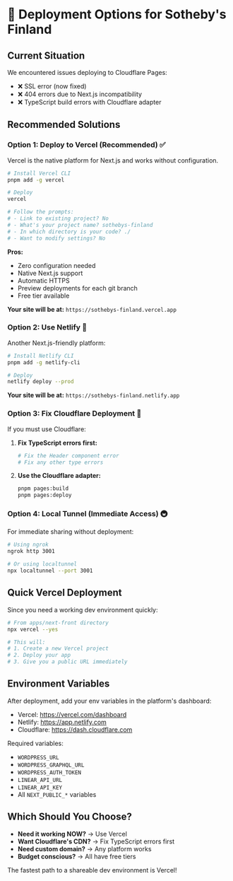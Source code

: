 # 🚀 Deployment Options for Sotheby's Finland

## Current Situation

We encountered issues deploying to Cloudflare Pages:
- ❌ SSL error (now fixed)
- ❌ 404 errors due to Next.js incompatibility
- ❌ TypeScript build errors with Cloudflare adapter

## Recommended Solutions

### Option 1: Deploy to Vercel (Recommended) ✅

Vercel is the native platform for Next.js and works without configuration.

```bash
# Install Vercel CLI
pnpm add -g vercel

# Deploy
vercel

# Follow the prompts:
# - Link to existing project? No
# - What's your project name? sothebys-finland
# - In which directory is your code? ./
# - Want to modify settings? No
```

**Pros:**
- Zero configuration needed
- Native Next.js support
- Automatic HTTPS
- Preview deployments for each git branch
- Free tier available

**Your site will be at:** `https://sothebys-finland.vercel.app`

### Option 2: Use Netlify 🔷

Another Next.js-friendly platform:

```bash
# Install Netlify CLI
pnpm add -g netlify-cli

# Deploy
netlify deploy --prod
```

**Your site will be at:** `https://sothebys-finland.netlify.app`

### Option 3: Fix Cloudflare Deployment 🔧

If you must use Cloudflare:

1. **Fix TypeScript errors first:**
   ```bash
   # Fix the Header component error
   # Fix any other type errors
   ```

2. **Use the Cloudflare adapter:**
   ```bash
   pnpm pages:build
   pnpm pages:deploy
   ```

### Option 4: Local Tunnel (Immediate Access) 🚇

For immediate sharing without deployment:

```bash
# Using ngrok
ngrok http 3001

# Or using localtunnel
npx localtunnel --port 3001
```

## Quick Vercel Deployment

Since you need a working dev environment quickly:

```bash
# From apps/next-front directory
npx vercel --yes

# This will:
# 1. Create a new Vercel project
# 2. Deploy your app
# 3. Give you a public URL immediately
```

## Environment Variables

After deployment, add your env variables in the platform's dashboard:
- Vercel: https://vercel.com/dashboard
- Netlify: https://app.netlify.com
- Cloudflare: https://dash.cloudflare.com

Required variables:
- `WORDPRESS_URL`
- `WORDPRESS_GRAPHQL_URL`
- `WORDPRESS_AUTH_TOKEN`
- `LINEAR_API_URL`
- `LINEAR_API_KEY`
- All `NEXT_PUBLIC_*` variables

## Which Should You Choose?

- **Need it working NOW?** → Use Vercel
- **Want Cloudflare's CDN?** → Fix TypeScript errors first
- **Need custom domain?** → Any platform works
- **Budget conscious?** → All have free tiers

The fastest path to a shareable dev environment is Vercel!

